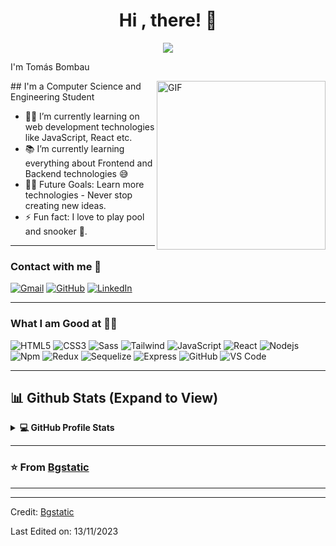 <h1 align="center">Hi , there! 👋 </h1>

<p align="center">
  <a href="https://github.com/DenverCoder1/readme-typing-svg"><img src="https://readme-typing-svg.herokuapp.com?lines=;Full+Stack+Web+Developer;Front-end%20Passionate;Always%20learning%20new%20things&center=true&width=500&height=70&size=25"></a>
</p>

I'm Tomás Bombau 

<img align="right" height="270px" alt="GIF" src="https://i.pinimg.com/originals/e4/26/70/e426702edf874b181aced1e2fa5c6cde.gif" />
## I'm a Computer Science and Engineering Student  

- 👨‍💻 I’m currently learning on web development technologies like JavaScript, React etc.
- 📚 I’m currently learning everything about Frontend and Backend technologies 😅
- 💪🏼 Future Goals: Learn more technologies - Never stop creating new ideas.
- ⚡ Fun fact: I love to play pool and snooker 🎱.

---

### Contact with me 📝

<p align="left">
	<a href="mailto:tomas.bombau@gmail.com"><img src="https://img.icons8.com/bubbles/50/000000/gmail.png" alt="Gmail"/></a>
	<a href="https://github.com/Tomas-Bombau"><img src="https://img.icons8.com/bubbles/50/000000/github.png" alt="GitHub"/></a>
	<a href="https://www.linkedin.com/in/tom%C3%A1s-ignacio-bombau-049a52139/"><img src="https://img.icons8.com/bubbles/50/000000/linkedin.png" alt="LinkedIn"/></a>
</p>

---

### What I am Good at 🧑‍💻

![HTML5](https://img.shields.io/badge/-HTML5-%23E44D27?style=flat-square&logo=html5&logoColor=ffffff)
![CSS3](https://img.shields.io/badge/-CSS3-%231572B6?style=flat-square&logo=css3)
![Sass](https://img.shields.io/badge/-Sass-%23CC6699?style=flat-square&logo=sass&logoColor=ffffff)
![Tailwind](https://img.shields.io/badge/TailwindCSS-8A2BE2?style=flat&logo=tailwindCSS&color=white)
![JavaScript](https://img.shields.io/badge/-JavaScript-%23F7DF1C?style=flat-square&logo=javascript&logoColor=000000&labelColor=%23F7DF1C&color=%23FFCE5A)
![React](https://img.shields.io/badge/-React-61DAFB?style=flat-square&logo=react&logoColor=ffffff)
![Nodejs](https://img.shields.io/badge/-Nodejs-339933?style=flat-square&logo=Node.js&logoColor=ffffff)
![Npm](https://img.shields.io/badge/-npm-CB3837?style=flat-square&logo=npm)
![Redux](https://img.shields.io/badge/Redux-8A2BE2?style=flat&logo=redux)
![Sequelize](https://img.shields.io/badge/Sequelize-8A2BE2?style=flat&logo=sequelize&color=white)
![Express](https://img.shields.io/badge/Express-8A2BE2?style=flat&logo=Express&color=black)
![GitHub](https://img.shields.io/badge/-GitHub-181717?style=flat-square&logo=github)
![VS Code](http://img.shields.io/badge/-VS%20Code-007ACC?style=flat-square&logo=visual-studio-code&logoColor=ffffff)

---
## 📊 Github Stats (Expand to View) 
<details> 
<summary><b>💻 GitHub Profile Stats</b></summary>
<br/>
  <p align="left">
    <a href="https://github.com/Tomas-Bombau/github-readme-stats"><img alt="Tomas-Bombau's Github Stats" src="https://github-readme-stats.vercel.app/api?username=Tomas-Bombau&show_icons=true&count_private=true&theme=algolia" height="192px"/></a>
<br/>
<img src="https://github-readme-stats.vercel.app/api/top-langs?username=Tomas-Bombau&show_icons=true&locale=en&layout=compact&theme=algolia" alt="Tomas-Bombau" height="192px"/>
  <br/>
  <b>Note:</b> Top languages is only a metric of the languages my public code consists of and doesn't reflect experience or skill level.
  </p>
</details>

---

### ⭐️ From [Bgstatic](https://github.com/Bgstatic) ### 

---

[twitter]: https://twitter.com/TomiBombau
[linkedin]: https://www.linkedin.com/in/tom%C3%A1s-ignacio-bombau-049a52139/


----
Credit: [Bgstatic](https://github.com/Bgstatic)

Last Edited on: 13/11/2023
